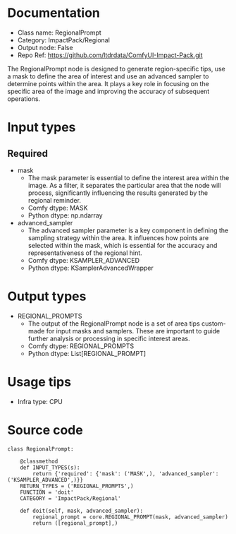 # Documentation
- Class name: RegionalPrompt
- Category: ImpactPack/Regional
- Output node: False
- Repo Ref: https://github.com/ltdrdata/ComfyUI-Impact-Pack.git

The RegionalPrompt node is designed to generate region-specific tips, use a mask to define the area of interest and use an advanced sampler to determine points within the area. It plays a key role in focusing on the specific area of the image and improving the accuracy of subsequent operations.

# Input types
## Required
- mask
    - The mask parameter is essential to define the interest area within the image. As a filter, it separates the particular area that the node will process, significantly influencing the results generated by the regional reminder.
    - Comfy dtype: MASK
    - Python dtype: np.ndarray
- advanced_sampler
    - The advanced sampler parameter is a key component in defining the sampling strategy within the area. It influences how points are selected within the mask, which is essential for the accuracy and representativeness of the regional hint.
    - Comfy dtype: KSAMPLER_ADVANCED
    - Python dtype: KSamplerAdvancedWrapper

# Output types
- REGIONAL_PROMPTS
    - The output of the RegionalPrompt node is a set of area tips custom-made for input masks and samplers. These are important to guide further analysis or processing in specific interest areas.
    - Comfy dtype: REGIONAL_PROMPTS
    - Python dtype: List[REGIONAL_PROMPT]

# Usage tips
- Infra type: CPU

# Source code
```
class RegionalPrompt:

    @classmethod
    def INPUT_TYPES(s):
        return {'required': {'mask': ('MASK',), 'advanced_sampler': ('KSAMPLER_ADVANCED',)}}
    RETURN_TYPES = ('REGIONAL_PROMPTS',)
    FUNCTION = 'doit'
    CATEGORY = 'ImpactPack/Regional'

    def doit(self, mask, advanced_sampler):
        regional_prompt = core.REGIONAL_PROMPT(mask, advanced_sampler)
        return ([regional_prompt],)
```